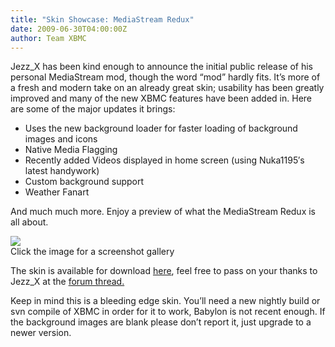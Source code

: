 ```yaml
---
title: "Skin Showcase: MediaStream Redux"
date: 2009-06-30T04:00:00Z
author: Team XBMC
---
```


Jezz_X has been kind enough to announce the initial public release of his personal MediaStream mod, though the word “mod” hardly fits. It’s more of a fresh and modern take on an already great skin; usability has been greatly improved and many of the new XBMC features have been added in. Here are some of the major updates it brings:

- Uses the new background loader for faster loading of background images and icons
- Native Media Flagging
- Recently added Videos displayed in home screen (using Nuka1195′s latest handywork)
- Custom background support
- Weather Fanart

And much much more. Enjoy a preview of what the MediaStream Redux is all about.

[![](/images/blog/screenshot068d.jpeg)](/theuni/files/mstream1.jpeg)  
 Click the image for a screenshot gallery

The skin is available for download [here](http://blackbolt.x-scene.com/Jezz_X/download_redux.php), feel free to pass on your thanks to Jezz_X at the [forum thread.](https://forum.kodi.tv/showthread.php?tid=53830)

Keep in mind this is a bleeding edge skin. You’ll need a new nightly build or svn compile of XBMC in order for it to work, Babylon is not recent enough. If the background images are blank please don’t report it, just upgrade to a newer version.
